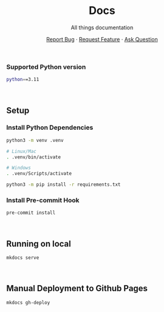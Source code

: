 <div align="center">
    <h1>Docs</h1>
    <p>All things documentation</p>
    <p>
        <a href="https://github.com/Iron-Sky-Studios/docs/issues/new">Report Bug</a>
        ·
        <a href="https://github.com/Iron-Sky-Studios/docs/issues/new">Request Feature</a>
        ·
        <a href="https://github.com/Iron-Sky-Studios/docs/discussions">Ask Question</a>
    </p>
</div>

<br>

### Supported Python version

```bash
python==3.11
```

<br>

## Setup
### Install Python Dependencies

```bash
python3 -m venv .venv

# Linux/Mac
. .venv/bin/activate

# Windows
. .venv/Scripts/activate

python3 -m pip install -r requirements.txt
```

### Install Pre-commit Hook

```bash
pre-commit install
```

<br>

## Running on local

```bash
mkdocs serve
```

<br>

## Manual Deployment to Github Pages

```bash
mkdocs gh-deploy
```

